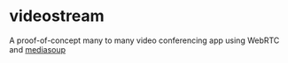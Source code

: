 # videostream

A proof-of-concept many to many video conferencing app using WebRTC and [mediasoup](https://mediasoup.org)
